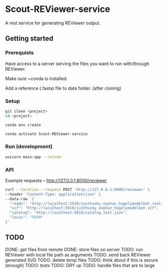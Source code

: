 # Scout-REViewer-service

A rest service for generating REViewer output.

## Getting started

### Prerequists

Have access to a server serving the files you want to run with/through REViewer.

Make sure ~conda is installed.

Add a reference (.fasta) file to data folder. (after cloning)

### Setup

``` bash
git clone <project>
cd <project>
```

``` bash
conda env create
```

``` bash
conda activate Scout-REViewer-service
```

### Run (development)

``` bash
uvicorn main:app --reload
```

### API

Example requests – http://127.0.0.1:8000/reviewer

``` bash
curl --location --request POST 'http://127.0.0.1:8000/reviewer' \
--header 'Content-Type: application/json' \
--data-raw '{
  "reads": "http://localhost:5010/justhusky_exphun_hugelymodelbat_realigned.bam",
  "vcf": "http://localhost:5010/justhusky_exphun_hugelymodelbat.vcf",
  "catalog": "http://localhost:5010/catalog_test.json",
  "locus": "TCF4"
}'
```

## TODO

DONE: get files from remote
DONE: store files on server
TODO: run REViewer with local file path as arguments
TODO: send back REViewer generated SVG
TODO: delete temp files
TODO: think about if this is secure (enough)
TODO: tests
TODO: DRY up
TODO: handle files that are to large
